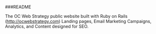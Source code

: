 ###README

The OC Web Strategy public website built with Ruby on Rails (http://ocwebstrategy.com)
Landing pages, Email Marketing Campaigns, Analytics, and Content designed for SEO.

